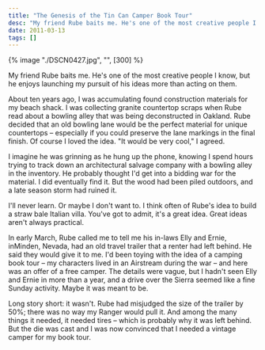```yaml
---
title: "The Genesis of the Tin Can Camper Book Tour"
desc: "My friend Rube baits me. He's one of the most creative people I know, but he enjoys launching my pursuit of his ideas more than acting on them."
date: 2011-03-13
tags: []
---
```


<div class="flex justify-center md:float-right md:pl-10">
  {% image "./DSCN0427.jpg", "", [300] %}
</div>

My friend Rube baits me. He's one of the most creative people I know, but he enjoys launching my pursuit of his ideas
more than acting on them.

About ten years ago, I was accumulating found construction materials for my beach shack. I was collecting
granite countertop scraps when Rube read about a bowling alley that was being deconstructed in Oakland. Rube decided that
an old bowling lane would be the perfect material for unique countertops – especially if you could preserve the lane
markings in the final finish. Of course I loved the idea. "It would be very cool," I agreed.

I imagine he was grinning as he hung up the phone, knowing I spend hours trying to track down an architectural salvage
company with a bowling alley in the inventory. He probably thought I'd get into a bidding war for the material. I did
eventually find it. But the wood had been piled outdoors, and a late season storm had ruined it.

I'll never learn. Or maybe I don't want to. I think often of Rube's idea to build a straw bale Italian villa. You've got
to admit, it's a great idea. Great ideas aren't always practical.

In early March, Rube called me to tell me his in-laws Elly and Ernie, inMinden, Nevada, had an old travel trailer that a
renter had left behind. He said they would give it to me. I'd been toying with the idea of a camping book tour – my
characters lived in an Airstream during the war – and here was an offer of a free camper. The details were vague, but I
hadn't seen Elly and Ernie in more than a year, and a drive over the Sierra seemed like a fine Sunday activity. Maybe it
was meant to be.

Long story short: it wasn't. Rube had misjudged the size of the trailer by 50%; there was no way my Ranger would pull
it. And among the many things it needed, it needed tires – which is probably why it was left behind. But the die was
cast and I was now convinced that I needed a vintage camper for my book tour.
